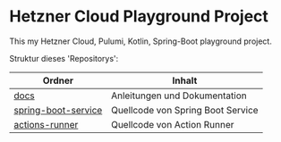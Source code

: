 # Hetzner Cloud Playground Project

This my Hetzner Cloud, Pulumi, Kotlin, Spring-Boot playground project.

Struktur dieses 'Repositorys':

| Ordner                                        | Inhalt                                                         |
| --------------------------------------------- | -------------------------------------------------------------- |
| [docs](./docs)                                | Anleitungen und Dokumentation                                  |
| [spring-boot-service](./spring-boot-service)  | Quellcode von Spring Boot Service                              |
| [actions-runner](./actions-runner)            | Quellcode von Action Runner                                    |
